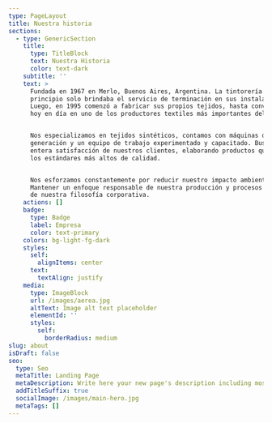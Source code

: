 ```yaml
---
type: PageLayout
title: Nuestra historia
sections:
  - type: GenericSection
    title:
      type: TitleBlock
      text: Nuestra Historia
      color: text-dark
    subtitle: ''
    text: >
      Fundada en 1967 en Merlo, Buenos Aires, Argentina. La tintorería en un
      principio solo brindaba el servicio de terminación en sus instalaciones.
      Luego, en 1995 comenzó a fabricar sus propios tejidos, hasta convertirse
      hoy en día en uno de los productores textiles más importantes del país.


      Nos especializamos en tejidos sintéticos, contamos con máquinas de última
      generación y un equipo de trabajo experimentado y capacitado. Buscamos la
      entera satisfacción de nuestros clientes, elaborando productos que cumplan
      los estándares más altos de calidad.


      Nos esforzamos constantemente por reducir nuestro impacto ambiental.
      Mantener un enfoque responsable de nuestra producción y procesos es parte
      de nuestra filosofía corporativa.
    actions: []
    badge:
      type: Badge
      label: Empresa
      color: text-primary
    colors: bg-light-fg-dark
    styles:
      self:
        alignItems: center
      text:
        textAlign: justify
    media:
      type: ImageBlock
      url: /images/aerea.jpg
      altText: Image alt text placeholder
      elementId: ''
      styles:
        self:
          borderRadius: medium
slug: about
isDraft: false
seo:
  type: Seo
  metaTitle: Landing Page
  metaDescription: Write here your new page's description including most relevant keywords.
  addTitleSuffix: true
  socialImage: /images/main-hero.jpg
  metaTags: []
---
```

